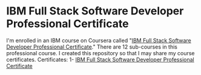 # IBM Full Stack Software Developer Professional Certificate
I'm enrolled in an IBM course on Coursera called "[IBM Full Stack Software Developer Professional Certificate](https://www.coursera.org/professional-certificates/ibm-full-stack-cloud-developer)." There are 12 sub-courses in this professional course. I created this repository so that I may share my course certificates.
Certificates:
1- [IBM Full Stack Software Developer Professional Certificate](https://www.coursera.org/account/accomplishments/verify/DN6HQN97NPFP?utm_source=mobile&utm_medium=certificate&utm_content=cert_image&utm_campaign=sharing_cta&utm_product=course)
